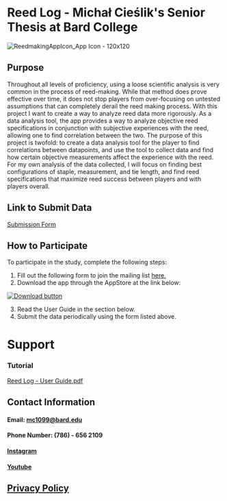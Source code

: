 # Reed Log - Michał Cieślik's Senior Thesis at Bard College
![ReedmakingAppIcon_App Icon - 120x120](https://user-images.githubusercontent.com/60623457/212485450-8d180237-b3ef-4f1c-9d15-a1292e6778f2.png)

## Purpose
Throughout all levels of proficiency, using a loose scientific analysis is very common in the process of reed-making. While that method does prove effective over time, it does not stop players from over-focusing on untested assumptions that can completely derail the reed making process. With this project I want to create a way to analyze reed data more rigorously. As a data analysis tool, the app provides a way to analyze objective reed specifications in conjunction with subjective experiences with the reed, allowing one to find correlation between the two. The purpose of this project is twofold: to create a data analysis tool for the player to find correlations between datapoints, and use the tool to collect data and find how certain objective measurements affect the experience with the reed. For my own analysis of the data collected, I will focus on finding best configurations of staple, measurement, and tie length, and find reed specifications that maximize reed success between players and with players overall.

## Link to Submit Data
[Submission Form](https://docs.google.com/forms/d/e/1FAIpQLSdbussbA6dY0W6NT920FYsmsgufZmReKY1GGPpE54U8odo19g/viewform?usp=sf_link)

## How to Participate
To participate in the study, complete the following steps:
1. Fill out the following form to join the mailing list [here.](https://docs.google.com/forms/d/e/1FAIpQLScHW6bc-bIBA8-C8KgqSxMmJevqTpZQl2NIPGkokU_45Dfdaw/viewform?usp=send_form)
1. Download the app through the AppStore at the link below:

 [![Download button](https://user-images.githubusercontent.com/60623457/212577269-29ffdeee-6526-4250-944d-e5edfdf8aa4c.png)](https://apps.apple.com/us/app/reed-log/id6444420954)
 
3. Read the User Guide in the section below.
4. Submit the data periodically using the form listed above.

# Support
### Tutorial
[Reed Log - User Guide.pdf](https://github.com/Michalcieslik1/Reed-Log/files/10419121/Reed.Log.-.User.Guide.pdf)
## Contact Information
#### Email: mc1099@bard.edu
#### Phone Number: (786) - 656 2109
#### [Instagram](https://www.instagram.com/michal.cieslik1/)
#### [Youtube](https://www.youtube.com/channel/UC7QrJWfReXCPF3pOBw1czxw)

## [Privacy Policy](https://www.freeprivacypolicy.com/live/43c50dfe-3913-4b3b-af34-7f5b8e542df2)
